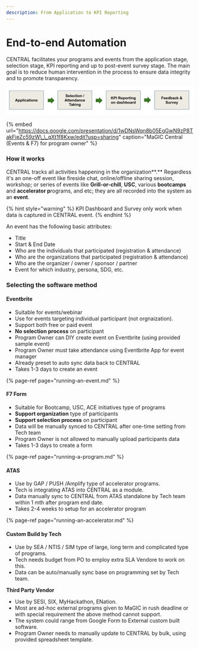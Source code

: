 ```yaml
---
description: From Application to KPI Reporting
---
```


# End-to-end Automation

CENTRAL facilitates your programs and events from the application stage, selection stage, KPI reporting and up to post-event survey stage. The main goal is to reduce human intervention in the process to ensure data integrity and to promote transparency.

![](../.gitbook/assets/screenshot-2021-02-08-at-12.48.39-pm.png)

{% embed url="https://docs.google.com/presentation/d/1wDNsWqn8b05EgGwN9zP8TakFieZc59zW\_\_qXt1f8Kxw/edit?usp=sharing" caption="MaGIC Central \(Events & F7\) for program owner" %}

### How it works

CENTRAL tracks all activities happening in the organization**.** Regardless it's an one-off event like fireside chat, online/offline sharing session, workshop; or series of events like **Grill-or-chill**, **USC**, various **bootcamps** and **accelerator p**rograms, and etc; they are all recorded into the system as an **event**.

{% hint style="warning" %}
KPI Dashboard and Survey only work when data is captured in CENTRAL event.
{% endhint %}

An event has the following basic attributes:

* Title
* Start & End Date
* Who are the individuals that participated \(registration & attendance\)
* Who are the organizations that participated \(registration & attendance\)
* Who are the organizer / owner / sponsor / partner
* Event for which industry, persona, SDG, etc.

### Selecting the software method

#### Eventbrite

* Suitable for events/webinar
* Use for events targeting individual participant \(not orgnaization\).
* Support both free or paid event
* **No selection process** on participant
* Program Owner can DIY create event on Eventbrite \(using provided sample event\)
* Program Owner must take attendance using Eventbrite App for event manager
* Already preset to auto sync data back to CENTRAL
* Takes 1-3 days to create an event

{% page-ref page="running-an-event.md" %}

#### F7 Form

* Suitable for Bootcamp, USC, ACE  initiatives type of programs
* **Support organization** type of participants
* **Support selection process** on participant
* Data will be manually synced to CENTRAL after one-time setting from Tech team
* Program Owner is not allowed to manually upload participants data
* Takes 1-3 days to create a form

{% page-ref page="running-a-program.md" %}

#### ATAS

* Use by GAP / PUSH /Amplify type of accelerator programs.
* Tech is integrating ATAS into CENTRAL as a module. 
* Data manually sync to CENTRAL from ATAS standalone by Tech team within 1 mth after program end date.
* Takes 2-4 weeks to setup for an accelerator program

{% page-ref page="running-an-accelerator.md" %}

#### Custom Build by Tech

* Use by SEA / NTIS / SIM type of large, long term and complicated type of programs. 
* Tech needs budget from PO to employ extra SLA Vendore to work on this. 
* Data can be auto/manually sync base on programming set by Tech team.

**Third Party Vendor**

* Use by SESI, SIX, MyHackathon, ENation. 
* Most are ad-hoc external programs given to MaGIC in rush deadline or with special requirement the above method cannot support. 
* The system could range from Google Form to External custom built software. 
* Program Owner needs to manually update to CENTRAL by bulk, using provided spreadsheet template.

### 




